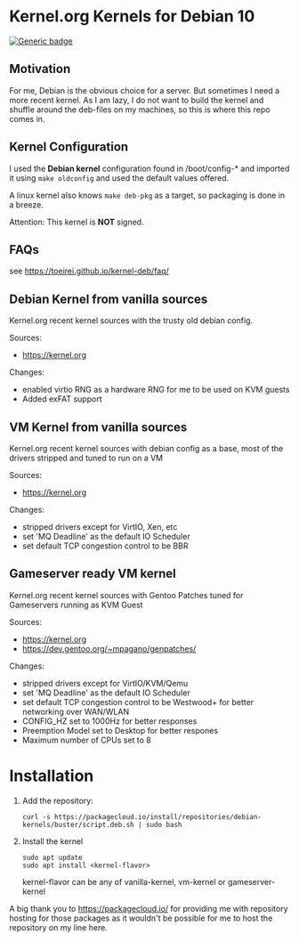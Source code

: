 # Kernel.org Kernels for Debian 10

[![Generic badge](https://img.shields.io/badge/deb-packagecloud.io-844fec.svg)](https://packagecloud.io/debian-kernels/buster)


## Motivation

For me, Debian is the obvious choice for a server. But sometimes I need a more
recent kernel. As I am lazy, I do not want to build the kernel and shuffle 
around the deb-files on my machines, so this is where this repo comes in.

## Kernel Configuration

I used the **Debian kernel** configuration found in /boot/config-* and imported 
it using `make oldconfig` and used the default values offered.

A linux kernel also knows `make deb-pkg` as a target, so packaging is done in 
a breeze.

Attention: This kernel is **NOT** signed.

## FAQs

see https://toeirei.github.io/kernel-deb/faq/

## Debian Kernel from vanilla sources

Kernel.org recent kernel sources with the trusty old debian config.

Sources: 
- https://kernel.org

Changes:
- enabled virtio RNG as a hardware RNG for me to be used on KVM guests
- Added exFAT support

## VM Kernel from vanilla sources

Kernel.org recent kernel sources with debian config as a base, most of
the drivers stripped and tuned to run on a VM

Sources:
 - https://kernel.org

Changes:
- stripped drivers except for VirtIO, Xen, etc
- set 'MQ Deadline' as the default IO Scheduler 
- set default TCP congestion control to be BBR

## Gameserver ready VM kernel

Kernel.org recent kernel sources with Gentoo Patches tuned for Gameservers
running as KVM Guest

Sources: 
- https://kernel.org
- https://dev.gentoo.org/~mpagano/genpatches/

Changes:
- stripped drivers except for VirtIO/KVM/Qemu
- set 'MQ Deadline' as the default IO Scheduler
- set default TCP congestion control to be Westwood+ for better networking over WAN/WLAN
- CONFIG_HZ set to 1000Hz for better responses
- Preemption Model set to Desktop for better respones
- Maximum number of CPUs set to 8

# Installation

1. Add the repository:
   ```
   curl -s https://packagecloud.io/install/repositories/debian-kernels/buster/script.deb.sh | sudo bash
   ```

2. Install the kernel
   ```
   sudo apt update
   sudo apt install <kernel-flavor>
   ```
   kernel-flavor can be any of vanilla-kernel, vm-kernel or gameserver-kernel

A big thank you to https://packagecloud.io/ for providing me with repository hosting for those packages as it wouldn't be possible for me to host the repository on my line here.
